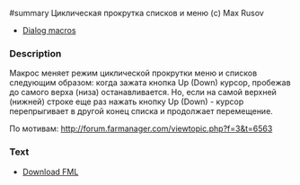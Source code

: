 ﻿#summary Циклическая прокрутка списков и меню (c) Max Rusov

  * [Dialog macros](Dialog.md)

### Description ###

Макрос меняет режим циклической прокрутки меню и списков следующим образом: когда зажата кнопка Up (Down) курсор, пробежав до самого верха (низа) останавливается. Но, если на самой верхней (нижней) строке еще раз нажать кнопку Up (Down) - курсор перепрыгивает в другой конец списка и продолжает перемещение.

По мотивам: http://forum.farmanager.com/viewtopic.php?f=3&t=6563

### Text ###

  * [Download FML](http://far-macro-library.googlecode.com/svn/trunk/Dialog/LoopScroll.fml)